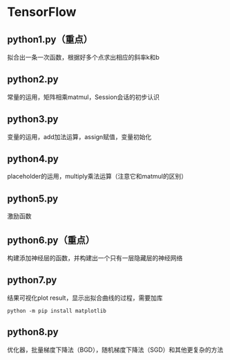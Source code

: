 # TensorFlow
## python1.py（重点）
拟合出一条一次函数，根据好多个点求出相应的斜率k和b
## python2.py
常量的运用，矩阵相乘matmul，Session会话的初步认识
## python3.py
变量的运用，add加法运算，assign赋值，变量初始化
## python4.py
placeholder的运用，multiply乘法运算（注意它和matmul的区别）
## python5.py
激励函数
## python6.py（重点）
构建添加神经层的函数，并构建出一个只有一层隐藏层的神经网络
## python7.py
结果可视化plot result，显示出拟合曲线的过程，需要加库
```
python -m pip install matplotlib
```
## python8.py
优化器，批量梯度下降法（BGD），随机梯度下降法（SGD）和其他更复杂的方法
